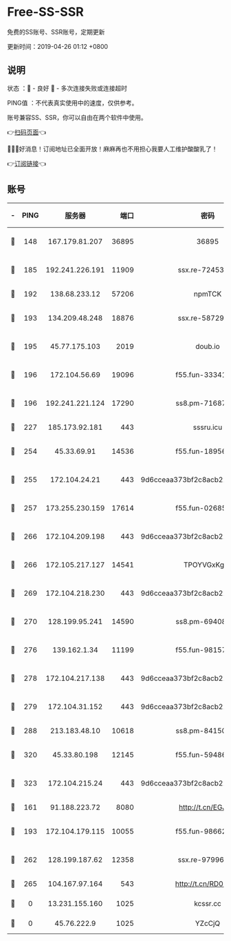 # Free-SS-SSR

免费的SS账号、SSR账号，定期更新

更新时间：2019-04-26 01:12 +0800

## 说明

状态     ：🙂 - 良好 🙁 - 多次连接失败或连接超时

PING值   ：不代表真实使用中的速度，仅供参考。

账号兼容SS、SSR，你可以自由在两个软件中使用。

👉[扫码页面](https://liesauer.github.io/Free-SS-SSR/)👈

🎉🎉🎉好消息！订阅地址已全面开放！麻麻再也不用担心我要人工维护酸酸乳了！

👉[订阅链接](https://www.liesauer.net/yogurt/subscribe?ACCESS_TOKEN=DAYxR3mMaZAsaqUb)👈

## 账号

|-|PING|服务器|端口|密码|加密方式|区域|
|:----:|:----:|:-----:|-----:|:----:|:----:|:----:|
|🙂|148|167.179.81.207|36895|36895|aes-256-cfb|JP|
|🙂|185|192.241.226.191|11909|ssx.re-72453562|aes-256-cfb|US|
|🙂|192|138.68.233.12|57206|npmTCK|rc4-md5|US|
|🙂|193|134.209.48.248|18876|ssx.re-58729794|aes-256-cfb|US|
|🙂|195|45.77.175.103|2019|doub.io|aes-128-ctr|SG|
|🙂|196|172.104.56.69|19096|f55.fun-33341026|aes-256-cfb|SG|
|🙂|196|192.241.221.124|17290|ss8.pm-71687354|aes-256-cfb|US|
|🙂|227|185.173.92.181|443|sssru.icu|rc4-md5|RU|
|🙂|254|45.33.69.91|14536|f55.fun-18956285|aes-256-cfb|US|
|🙂|255|172.104.24.21|443|9d6cceaa373bf2c8acb22e60b6a58be6|aes-256-cfb|US|
|🙂|257|173.255.230.159|17614|f55.fun-02685738|aes-256-cfb|US|
|🙂|266|172.104.209.198|443|9d6cceaa373bf2c8acb22e60b6a58be6|aes-256-cfb|US|
|🙂|266|172.105.217.127|14541|TPOYVGxKglpi|aes-256-cfb|JP|
|🙂|269|172.104.218.230|443|9d6cceaa373bf2c8acb22e60b6a58be6|aes-256-cfb|US|
|🙂|270|128.199.95.241|14590|ss8.pm-69408137|aes-256-cfb|SG|
|🙂|276|139.162.1.34|11199|f55.fun-98157787|aes-256-cfb|SG|
|🙂|278|172.104.217.138|443|9d6cceaa373bf2c8acb22e60b6a58be6|aes-256-cfb|US|
|🙂|279|172.104.31.152|443|9d6cceaa373bf2c8acb22e60b6a58be6|aes-256-cfb|US|
|🙂|288|213.183.48.10|10618|ss8.pm-84150584|rc4-md5|RU|
|🙂|320|45.33.80.198|12145|f55.fun-59486192|aes-256-cfb|US|
|🙂|323|172.104.215.24|443|9d6cceaa373bf2c8acb22e60b6a58be6|aes-256-cfb|US|
|🙂|161|91.188.223.72|8080|http://t.cn/EGJIyrl|rc4-md5|RU|
|🙂|193|172.104.179.115|10055|f55.fun-98662025|aes-256-cfb|SG|
|🙂|262|128.199.187.62|12358|ssx.re-97996719|aes-256-cfb|SG|
|🙂|265|104.167.97.164|543|http://t.cn/RD0D7sx|rc4-md5|CA|
|🙁|0|13.231.155.160|1025|kcssr.cc|rc4-md5|JP|
|🙁|0|45.76.222.9|1025|YZcCjQ|rc4-md5|JP|
